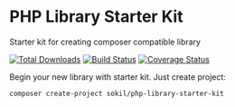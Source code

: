# PHP Library Starter Kit

Starter kit for creating composer compatible library

[![Total Downloads](http://img.shields.io/packagist/dt/sokil/php-library-starter-kit.svg)](https://packagist.org/packages/sokil/php-library-starter-kit)
[![Build Status](https://travis-ci.org/sokil/php-library-starter-kit.png?branch=master&2)](https://travis-ci.org/sokil/php-library-starter-kit)
[![Coverage Status](https://coveralls.io/repos/sokil/php-library-starter-kit/badge.png)](https://coveralls.io/r/sokil/php-library-starter-kit)

Begin your new library with starter kit. Just create project:

```
composer create-project sokil/php-library-starter-kit
```
